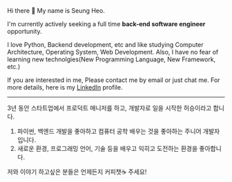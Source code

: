 Hi there 👋
My name is Seung Heo. 

I'm currently actively seeking a full time **back-end software engineer** opportunity.

I love Python, Backend development, etc and like studying Computer Architecture, Operating System, Web Development.
Also, I have no fear of learning new technolgies(New Programming Language, New Framework, etc.)

If you are interested in me, Please contact me by email or just chat me.
For more details, here is my [LinkedIn](https://www.linkedin.com/in/seunghuh/) profile.

-----

3년 동안 스타트업에서 프로덕트 매니저를 하고, 개발자로 일을 시작한 허승이라고 합니다.
1. 파이썬, 백엔드 개발을 좋아하고 컴퓨터 공학 배우는 것을 좋아하는 주니어 개발자입니다.
2. 새로운 환경, 프로그래밍 언어, 기술 등을 배우고 익히고 도전하는 환경을 좋아합니다.

저와 이야기 하고싶은 분들은 언제든지 커피챗☕️ 주세요!
